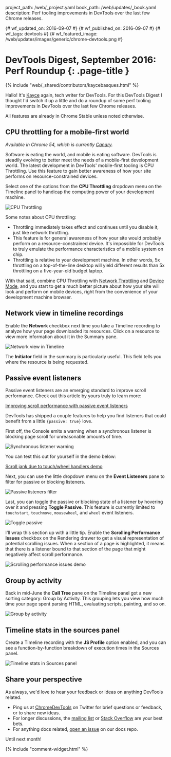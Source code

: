 project_path: /web/_project.yaml
book_path: /web/updates/_book.yaml
description: Perf tooling improvements in DevTools over the last few Chrome releases.

{# wf_updated_on: 2016-09-07 #}
{# wf_published_on: 2016-09-07 #}
{# wf_tags: devtools #}
{# wf_featured_image: /web/updates/images/generic/chrome-devtools.png #}

# DevTools Digest, September 2016: Perf Roundup {: .page-title }

{% include "web/_shared/contributors/kaycebasques.html" %}


Hallo! It's [Kayce](https://twitter.com/kaycebasques) again, tech writer for DevTools. For this DevTools Digest I thought I'd switch it up a little and do a roundup of some perf tooling improvements in DevTools over the last few Chrome releases.

All features are already in Chrome Stable unless noted otherwise.

## CPU throttling for a mobile-first world

*Available in Chrome 54, which is currently 
[Canary](https://www.google.com/chrome/browser/canary.html).*

Software is eating the world, and mobile is eating software. DevTools is steadily evolving to better meet the needs of a mobile-first development world. The latest development in DevTools' mobile-first tooling is CPU Throttling. Use this feature to gain better awareness of how your site performs on resource-constrained devices.

Select one of the options from the **CPU Throttling** dropdown menu on the Timeline panel to handicap the computing power of your development machine.

![CPU Throttling](/web/updates/images/2016/09/cpu-throttling.png)

Some notes about CPU throttling:

* Throttling immediately takes effect and continues until you disable it, just like network throttling. 
* This feature is for general awareness of how your site would probably perform on a resource-constrained device. It's impossible for DevTools to truly emulate the performance characteristics of a mobile system on chip.
* Throttling is relative to your development machine. In other words, 5x throttling on a top-of-the-line desktop will yield different results than 5x throttling on a five-year-old budget laptop.

With that said, combine CPU Throttling with [Network Throttling](/web/tools/chrome-devtools/profile/network-performance/network-conditions) and [Device Mode](/web/tools/chrome-devtools/iterate/device-mode/), and you start to get a much better picture about how your site will look and perform on mobile devices, right from the convenience of your development machine browser.

## Network view in timeline recordings

Enable the **Network** checkbox next time you take a Timeline recording to analyze how your page downloaded its resources. Click on a resource to view more information about it in the Summary pane.

![Network view in Timeline](/web/updates/images/2016/09/network-view.png)

The **Initiator** field in the summary is particularly useful. This field tells you where the resource is being requested.

## Passive event listeners

Passive event listeners are an emerging standard to improve scroll performance. Check out this article by yours truly to learn more:

[Improving scroll performance with passive event listeners](/web/updates/2016/06/passive-event-listeners)

DevTools has shipped a couple features to help you find listeners that could benefit from a little `{passive: true}` love.

First off, the Console emits a warning when a synchronous listener is blocking page scroll for unreasonable amounts of time.

![Synchronous listener warning](/web/updates/images/2016/09/warn.png)

You can test this out for yourself in the demo below:

[Scroll jank due to touch/wheel handlers demo](https://rbyers.github.io/scroll-latency.html)

Next, you can use the little dropdown menu on the **Event Listeners** pane to filter for passive or blocking listeners.

![Passive listeners filter](/web/updates/images/2016/09/passive-blocking.png)

Last, you can toggle the passive or blocking state of a listener by hovering over it and pressing **Toggle Passive**. This feature is currently limited to `touchstart`, `touchmove`, `mousewheel`, and `wheel` event listeners.

![Toggle passive](/web/updates/images/2016/09/toggle-passive.png)

I'll wrap this section up with a little tip. Enable the **Scrolling Performance Issues** checkbox on the Rendering drawer to get a visual representation of potential scrolling issues. When a section of a page is highlighted, it means that there is a listener bound to that section of the page that might negatively affect scroll performance.

![Scrolling performance issues demo](/web/updates/images/2016/09/scroll-perf.gif)

## Group by activity

Back in mid-June the **Call Tree** pane on the Timeline panel got a new sorting category: Group by Activity. This grouping lets you view how much time your page spent parsing HTML, evaluating scripts, painting, and so on.

![Group by activity](/web/updates/images/2016/09/group.png)

## Timeline stats in the sources panel

Create a Timeline recording with the **JS Profile** option enabled, and you can see a function-by-function breakdown of execution times in the Sources panel.

![Timeline stats in Sources panel](/web/updates/images/2016/09/cpu-stats.png)

## Share your perspective

As always, we'd love to hear your feedback or ideas on anything DevTools
related.

* Ping us at [ChromeDevTools](https://twitter.com/chromedevtools) on Twitter
  for brief questions or feedback, or to share new ideas.
* For longer discussions, the [mailing list](https://groups.google.com/forum/#!forum/google-chrome-developer-tools/topics) or [Stack Overflow](http://stackoverflow.com/questions/tagged/google-chrome-devtools) are your best bets.
* For anything docs related, [open an issue](https://github.com/google/WebFundamentals/issues/new) on our docs repo.

Until next month!


{% include "comment-widget.html" %}
